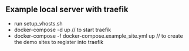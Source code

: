 ## Example local server with traefik

* run setup_vhosts.sh
* docker-compose -d up // to start traefik
* docker-compose -f docker-compose.example_site.yml up // to create the demo sites to register into traefik